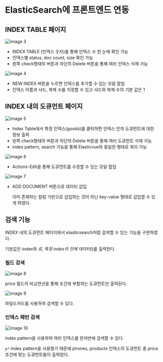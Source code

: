 # ElasticSearch에 프론트엔드 연동

## INDEX TABLE 페이지

![image 3](https://github.com/user-attachments/assets/bd1012a1-b6ad-495d-946f-72fe1d3a19c4)


- INDEX TABLE (인덱스 숫자)를 통해 인덱스 수 한 눈에 확인 가능
- 인덱스별 status, doc count, size 확인 가능
- 왼쪽 check형태의 버튼과 하단의 Delete 버튼을 통해 여러 인덱스 삭제 가능

![image 4](https://github.com/user-attachments/assets/c3970aea-eadb-40e3-be31-6686d6ea810a)

- NEW INDEX 버튼을 누르면 인덱스를 추가할 수 있는 모달 팝업
- 인덱스 이름과 샤드, 복제 수를 지정할 수 있고 샤드와 복제 수의 기본 값은 1

## INDEX 내의 도큐먼트 페이지

![image 5](https://github.com/user-attachments/assets/c39421e1-0866-4f8f-905a-f36a761be468)

- Index Table에서 특정 인덱스(goods)를 클릭하면 인덱스 안의 도큐먼트에 대한 정보 출력
- 왼쪽 check형태의 버튼과 하단의 Delete 버튼을 통해 여러 도큐먼트 삭제 가능
- index pattern, search 기능을 통해 Elasticvue와 동일한 형태로 쿼리 가능

![image 6](https://github.com/user-attachments/assets/b4129347-b64e-4dc9-8b48-d5d5d12b2617)

- Actions-Edit을 통해 도큐먼트를 수정할 수 있는 모달 팝업

![image 7](https://github.com/user-attachments/assets/7684a54a-48ef-475d-bfa7-a11b607ce884)

- ADD DOCUMENT 버튼으로 데이터 삽입
    
    이미 존재하는 칼럼 기반으로 삽입하는 것이 아닌 key-value 형태로 삽입할 수 있게 하였다.
    

## 검색 기능

INDEX 내의 도큐먼트 페이지에서 elasticsearch처럼 검색할 수 있는 기능을 구현하였다.

기본값은 index와 *로, 특정 index의 전체 데이터(*)를 출력한다.

### 필드 검색

![image 8](https://github.com/user-attachments/assets/66ff0354-6d62-4a57-9e44-16e2f1a99820)

price 필드의 비교연산을 통해 조건에 부합하는 도큐먼트만 출력된다.

![image 9](https://github.com/user-attachments/assets/1fe9c193-10c0-4f1d-8ac6-d8bb00e528b9)

와일드카드를 사용하여 검색할 수 있다.

### 인덱스 패턴 검색
![image 10](https://github.com/user-attachments/assets/e9ea05e3-3f90-4d26-a3cc-6ce5c5a904e6)

index pattern을 사용하여 여러 인덱스를 한꺼번에 검색할 수 있다.

`p*` index pattern을 사용했기 때문에 phones, products 인덱스의 도큐먼트 중 price 조건에 맞는 도큐먼트들이 출력된다.
